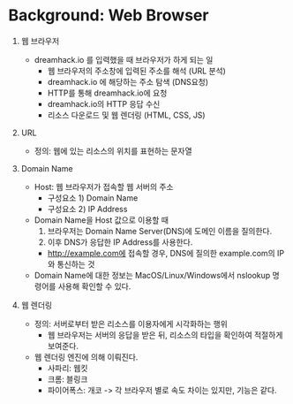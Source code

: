 # Background: Web Browser

1. 웹 브라우저

	* dreamhack.io 를 입력했을 때 브라우저가 하게 되는 일
		* 웹 브라우저의 주소창에 입력된 주소를 해석 (URL 분석)
		* dreamhack.io 에 해당하는 주소 탐색 (DNS요청)
		* HTTP를 통해 dreamhack.io에 요청
		* dreamhack.io의 HTTP 응답 수신
		* 리소스 다운로드 및 웹 렌더링 (HTML, CSS, JS)

2. URL
	* 정의: 웹에 있는 리소스의 위치를 표현하는 문자열

3. Domain Name
	* Host: 웹 브라우저가 접속할 웹 서버의 주소
		* 구성요소 1) Domain Name
		* 구성요소 2) IP Address 
	* Domain Name을 Host 값으로 이용할 때
		1) 브라우저는 Domain Name Server(DNS)에 도메인 이름을 질의한다.
		2) 이후 DNS가 응답한 IP Address를 사용한다.
		- http://example.com에 접속할 경우, DNS에 질의한 example.com의 IP와 통신하는 것
	* Domain Name에 대한 정보는 MacOS/Linux/Windows에서 nslookup 명령어를 사용해 확인할 수 있다.

4. 웹 렌더링
	* 정의: 서버로부터 받은 리소스를 이용자에게 시각화하는 행위
		* 웹 브라우저는 서버의 응답을 받은 뒤, 리소스의 타입을 확인하여 적절하게 보여준다.
	* 웹 렌더링 엔진에 의해 이뤄진다.
		* 사파리: 웹킷
		* 크롬: 블링크
		* 파이어폭스: 개코
		-> 각 브라우저 별로 속도 차이는 있지만, 기능은 같다.
